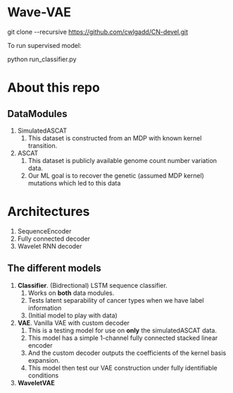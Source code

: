 # Wave-VAE

git clone --recursive https://github.com/cwlgadd/CN-devel.git


To run supervised model:

python run_classifier.py <!--- -f <path_to>/<config_file>.yaml -->

# About this repo

## DataModules

1) SimulatedASCAT
   1) This dataset is constructed from an MDP with known kernel transition. 
2) ASCAT
   1) This dataset is publicly available genome count number variation data. 
   2) Our ML goal is to recover the genetic (assumed MDP kernel) mutations which led to this data

# Architectures

1) SequenceEncoder
2) Fully connected decoder
3) Wavelet RNN decoder

## The different models

1) **Classifier**. (Bidrectional) LSTM sequence classifier.
   1) Works on **both** data modules.
   2) Tests latent separability of cancer types when we have label information
   3) (Initial model to play with data)
2) **VAE**. Vanilla VAE with custom decoder 
   1) This is a testing model for use on **only** the simulatedASCAT data.
   3) This model has a simple 1-channel fully connected stacked linear encoder
   4) And the custom decoder outputs the coefficients of the kernel basis expansion. 
   5) This model then test our VAE construction under fully identifiable conditions
3) **WaveletVAE**
